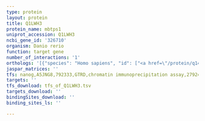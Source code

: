 ```yaml
---
type: protein
layout: protein
title: Q1LWH3
protein_name: mbtps1
uniprot_accession: Q1LWH3
ncbi_gene_id: '326710'
organism: Danio rerio
function: target gene
number_of_interactions: '1'
orthologs: '[{"species": "Homo sapiens", "id": ["<a href=\"/protein/q14703\">Q14703</a>"]}, {"species": "Mus musculus", "id": ["<a href=\"/protein/q9wtz2\">Q9WTZ2</a>"]}, {"species": "Rattus norvegicus", "id": ["<a href=\"/protein/q9wtz3\">Q9WTZ3</a>"]}, {"species": "Drosophila melanogaster", "id": ["<a href=\"/protein/q9vp10\">Q9VP10</a>"]}]'
jaspar_matrices: ''
tfs: nanog,A5JNG8,792333,GTRD,chromatin immunoprecipitation assay,27924024%5Buid%5D,No
targets: ''
tfs_download: tfs_of_Q1LWH3.tsv
targets_download: ''
bindingSites_download: ''
binding_sites_ls: ''

---
```

